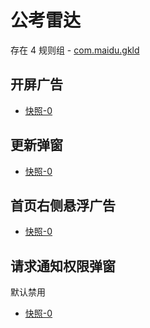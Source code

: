 # 公考雷达

存在 4 规则组 - [com.maidu.gkld](/src/apps/com.maidu.gkld.ts)

## 开屏广告

- [快照-0](https://i.gkd.li/import/13328332)

## 更新弹窗

- [快照-0](https://i.gkd.li/import/12715215)

## 首页右侧悬浮广告

- [快照-0](https://i.gkd.li/import/12715291)

## 请求通知权限弹窗

默认禁用

- [快照-0](https://i.gkd.li/import/12715250)
